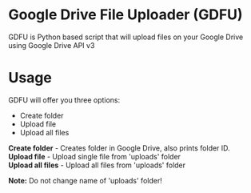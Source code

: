# Google Drive File Uploader (GDFU)
GDFU is Python based script that will upload files on your Google Drive using Google Drive API v3

# Usage
GDFU will offer you three options:
- Create folder
- Upload file
- Upload all files

**Create folder** - Creates folder in Google Drive, also prints folder ID.  
**Upload file** - Upload single file from 'uploads' folder  
**Upload all files** - Upload all files from 'uploads' folder  
  
**Note:** Do not change name of 'uploads' folder!  
